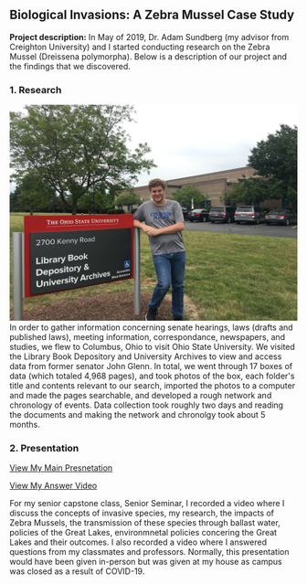 ## Biological Invasions: A Zebra Mussel Case Study

**Project description:** In May of 2019, Dr. Adam Sundberg (my advisor from Creighton University) and I started conducting research on the Zebra Mussel (Dreissena polymorpha). Below is a description of our project and the findings that we discovered.

### 1. Research
<img src="images/62515753_3003233119717264_1764384299047452672_n.jpg"/>
In order to gather information concerning senate hearings, laws (drafts and published laws), meeting information, correspondance, newspapers, and studies, we flew to Columbus, Ohio to visit Ohio State University. We visited the Library Book Depository and University Archives to view and access data from former senator John Glenn. In total, we went through 17 boxes of data (which totaled 4,968 pages), and took photos of the box, each folder's title and contents relevant to our search, imported the photos to a computer and made the pages searchable, and developed a rough network and chronology of events. Data collection took roughly two days and reading the documents and making the network and chronolgy took about 5 months.

### 2. Presentation

<a href="https://bluecast.hosted.panopto.com/Panopto/Pages/Viewer.aspx?id=2575fecc-33f9-4c7f-8611-ab98001052bd"> View My Main Presnetation</a>

<a href="https://bluecast.hosted.panopto.com/Panopto/Pages/Viewer.aspx?id=33573f6a-0b20-4073-8391-aba60039ae3a"> View My Answer Video</a>

For my senior capstone class, Senior Seminar, I recorded a video where I discuss the concepts of invasive species, my research, the impacts of Zebra Mussels, the transmission of these species through ballast water, policies of the Great Lakes, environmnetal policies concering the Great Lakes and their outcomes. I also recorded a video where I answered questions from my classmates and professors. Normally, this presentation would have been given in-person but was given at my house as campus was closed as a result of COVID-19.
